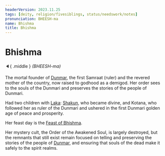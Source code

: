 ```yaml
---
headerVersion: 2023.11.25
tags: [deity, religion/fivesiblings, status/needswork/notes]
pronunciation: BHEESH-ma
name: Bhishma
title: Bhishma
---
```


# Bhishma
:speaker:{ .middle } *(BHEESH-ma)*  

The mortal founder of [Dunmar](<../../../../gazetteer/greater-dunmar/realms/dunmar/dunmar.md>), the first Samraat (ruler) and the revered mother of the country, now raised to godhood as a demigod. Her order sees to the souls of the Dunmari and preserves the stories of the people of Dunmari. 

Had two children with [Laka](<./laka.md>): [Shakun](<./shakun.md>), who became divine, and Kotana, who followed her as ruler of the Dunmari and ushered in the first Dunmari golden age of peace and prosperity. 

Her feast day is the [Feast of Bhishma](<../../../../time/holidays-and-festivals/dunmari-festivals/feast-of-bhishma.md>).

Her mystery cult, the Order of the Awakened Soul, is largely destroyed, but the remnants that still exist remain focused on telling and preserving the stories of the people of [Dunmar](<../../../../gazetteer/greater-dunmar/realms/dunmar/dunmar.md>), and ensuring that souls of the dead make it safely to the spirit realms. 

